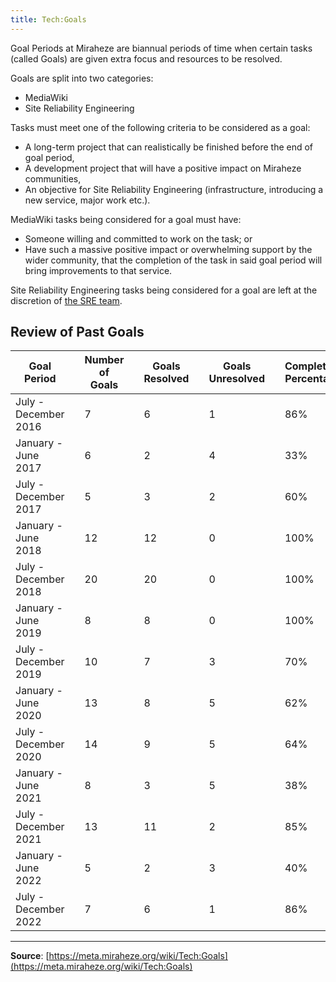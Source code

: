 ```yaml
---
title: Tech:Goals
---
```


Goal Periods at Miraheze are biannual periods of time when certain tasks (called Goals) are given extra focus and resources to be resolved.

Goals are split into two categories:
* MediaWiki
* Site Reliability Engineering

Tasks must meet one of the following criteria to be considered as a goal:
* A long-term project that can realistically be finished before the end of goal period,
* A development project that will have a positive impact on Miraheze communities,
* An objective for Site Reliability Engineering (infrastructure, introducing a new service, major work etc.).

MediaWiki tasks being considered for a goal must have:
* Someone willing and committed to work on the task; or
* Have such a massive positive impact or overwhelming support by the wider community, that the completion of the task in said goal period will bring improvements to that service.

Site Reliability Engineering tasks being considered for a goal are left at the discretion of [the SRE team](https://meta.miraheze.org/wiki/Tech:Organisation#Team:_Infrastructure,_Site_Reliability_Engineering).

## Review of Past Goals 

| Goal Period | | Number of Goals |  | Goals Resolved |  | Goals Unresolved |  | Completion Percentage |
| --- | --- | --- | --- | --- | --- | --- | --- | --- |
| July - December 2016 | | 7 |  | 6 |  | 1 |  | 86% |
| January - June 2017 | | 6 |  | 2 |  | 4 |  | 33% |
| July - December 2017 | | 5 |  | 3 |  | 2 |  | 60% |
| January - June 2018 | | 12 |  | 12 |  | 0 |  | 100% |
| July - December 2018 | | 20 |  | 20 |  | 0 |  | 100% |
| January - June 2019 | | 8 |  | 8 |  | 0 |  | 100% |
| July - December 2019 | | 10 |  | 7 |  | 3 |  | 70% |
| January - June 2020 | | 13 |  | 8 |  | 5 |  | 62% |
| July - December 2020 | | 14 |  | 9 |  | 5 |  | 64% |
| January - June 2021 | | 8 |  | 3 |  | 5 |  | 38% |
| July - December 2021 | | 13 |  | 11 |  | 2 |  | 85% |
| January - June 2022 | | 5 |  | 2 |  | 3 |  | 40% |
| July - December 2022 | | 7 |  | 6 |  | 1 |  | 86% |

----
**Source**: [https://meta.miraheze.org/wiki/Tech:Goals](https://meta.miraheze.org/wiki/Tech:Goals)